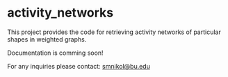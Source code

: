 # activity_networks

This project provides the code for retrieving activity networks of particular shapes in weighted graphs.

Documentation is comming soon!

For any inquiries please contact: smnikol@bu.edu

